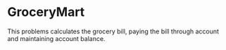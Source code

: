 # GroceryMart
This problems calculates the grocery bill, paying the bill through account and maintaining account balance.
